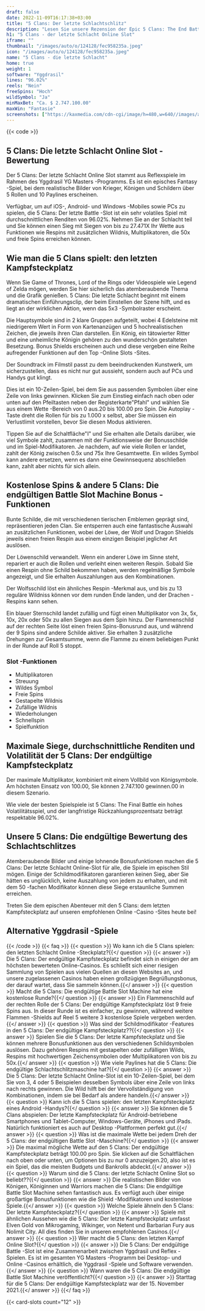 ```yaml
---
draft: false
date: 2022-11-09T16:17:38+03:00
title: "5 Clans: Der letzte Schlachtschlitz"
description: "Lesen Sie unsere Rezension der Epic 5 Clans: The End Battle Slot. Wir sehen uns das Gameplay, die Funktionen und das Spielen mit dem besten Casino -Bonus an."
h1: "5 Clans - der letzte Schlacht Online Slot"
iframe: ""
thumbnail: "/images/auto/o/124128/fec958235a.jpeg"
icon: "/images/auto/o/124128/fec958235a.jpeg"
name: "5 Clans - die letzte Schlacht"
home: true
weight: 1
software: "Yggdrasil"
lines: "96.02%"
reels: "Nein"
freeSpins: "Hoch"
wildSymbol: "Ja"
minMaxBet: "Ca. $ 2.747.100.00"
maxWin: "Fantasie"
screenshots: ["https://kaxmedia.com/cdn-cgi/image/h=480,w=640//images/auto/o/124131/0489238789.jpeg"]
---
```


{{< code >}}<h2>5 Clans: Die letzte Schlacht Online Slot -Bewertung</h2><p>Der 5 Clans: Der letzte Schlacht Online Slot stammt aus Reflexspiele im Rahmen des Yggdrasil YG Masters -Programms. Es ist ein episches Fantasy -Spiel, bei dem realistische Bilder von Krieger, Königen und Schildern über 5 Rollen und 10 Paylines erscheinen.</p><p>Verfügbar, um auf iOS-, Android- und Windows -Mobiles sowie PCs zu spielen, die 5 Clans: Der letzte Battle -Slot ist ein sehr volatiles Spiel mit durchschnittlichen Renditen von 96.02%. Nehmen Sie an der Schlacht teil und Sie können einen Sieg mit Siegen von bis zu 27.471X Ihr Wette aus Funktionen wie Respins mit zusätzlichen Wildnis, Multiplikatoren, die 50x und freie Spins erreichen können.</p><h2>Wie man die 5 Clans spielt: den letzten Kampfsteckplatz</h2><p>Wenn Sie Game of Thrones, Lord of the Rings oder Videospiele wie Legend of Zelda mögen, werden Sie hier sicherlich das atemberaubende Thema und die Grafik genießen. 5 Clans: Die letzte Schlacht beginnt mit einem dramatischen Einführungsclip, der beim Einstellen der Szene hilft, und es liegt an der wirklichen Aktion, wenn das 5x3 -Symbolraster erscheint.</p><p>Die Hauptsymbole sind in 2 klare Gruppen aufgeteilt, wobei 4 Edelsteine mit niedrigerem Wert in Form von Kartenanzügen und 5 hochrealistischen Zeichen, die jeweils ihren Clan darstellen. Ein König, ein tätowierter Ritter und eine unheimliche Königin gehören zu den wunderschön gestalteten Besetzung. Bonus Shields erscheinen auch und diese vergeben eine Reihe aufregender Funktionen auf den Top -Online Slots -Sites.</p><p>Der Soundtrack im Filmstil passt zu dem beeindruckenden Kunstwerk, um sicherzustellen, dass es nicht nur gut aussieht, sondern auch auf PCs und Handys gut klingt.</p><p>Dies ist ein 10-Zeilen-Spiel, bei dem Sie aus passenden Symbolen über eine Zeile von links gewinnen. Klicken Sie zum Einstieg einfach nach oben oder unten auf den Pfeiltasten neben der Registerkarte"Pfahl" und wählen Sie aus einem Wette -Bereich von 0 aus.20 bis 100.00 pro Spin. Die Autoplay -Taste dreht die Rollen für bis zu 1.000 x selbst, aber Sie müssen ein Verlustlimit vorstellen, bevor Sie diesen Modus aktivieren.</p><p>Tippen Sie auf die Schaltfläche"I" und Sie erhalten alle Details darüber, wie viel Symbole zahlt, zusammen mit der Funktionsweise der Bonusschilde und im Spiel-Modifikatoren. Je nachdem, auf wie viele Rollen er landet, zahlt der König zwischen 0.5x und 75x Ihre Gesamtwette. Ein wildes Symbol kann andere ersetzen, wenn es dann eine Gewinnsequenz abschließen kann, zahlt aber nichts für sich allein.</p><h2>Kostenlose Spins & andere 5 Clans: Die endgültigen Battle Slot Machine Bonus -Funktionen</h2><p>Bunte Schilde, die mit verschiedenen tierischen Emblemen geprägt sind, repräsentieren jeden Clan. Sie entsperren auch eine fantastische Auswahl an zusätzlichen Funktionen, wobei der Löwe, der Wolf und Dragon Shields jeweils einen freien Respin aus einem einzigen Beispiel jeglicher Art auslösen.</p><p>Der Löwenschild verwandelt. Wenn ein anderer Löwe im Sinne steht, repariert er auch die Rollen und verleiht einen weiteren Respin. Sobald Sie einen Respin ohne Schild bekommen haben, werden regelmäßige Symbole angezeigt, und Sie erhalten Auszahlungen aus den Kombinationen.</p><p>Der Wolfsschild löst ein ähnliches Respin -Merkmal aus, und bis zu 13 reguläre Wildniss können vor dem runden Ende landen, und der Drachen -Respins kann sehen.</p><p>Ein blauer Sternschild landet zufällig und fügt einen Multiplikator von 3x, 5x, 10x, 20x oder 50x zu allen Siegen aus dem Spin hinzu. Der Flammenschild auf der rechten Seite löst einen freien Spins-Bonusrund aus, und während der 9 Spins sind andere Schilde aktiver. Sie erhalten 3 zusätzliche Drehungen zur Gesamtsumme, wenn die Flamme zu einem beliebigen Punkt in der Runde auf Roll 5 stoppt.</p><h3>
Slot -Funktionen</h3><ul>
<li></span>
Multiplikatoren</li>
<li></span>
Streuung</li>
<li></span>
Wildes Symbol</li>
<li></span>
Freie Spins</li>
<li></span>
Gestapelte Wildnis</li>
<li></span>
Zufällige Wildnis</li>
<li></span>
Wiederholungen</li>
<li></span>
Schnellspin</li>
<li></span>
Spielfunktion</li></ul><h2>Maximale Siege, durchschnittliche Renditen und Volatilität der 5 Clans: Der endgültige Kampfsteckplatz</h2><p>Der maximale Multiplikator, kombiniert mit einem Vollbild von Königsymbole. Am höchsten Einsatz von 100.00, Sie können 2.747.100 gewinnen.00 in diesem Szenario.</p><p>Wie viele der besten Spielspiele ist 5 Clans: The Final Battle ein hohes Volatilitätsspiel, und der langfristige Rückzahlungsprozentsatz beträgt respektable 96.02%.</p><h2>Unsere 5 Clans: Die endgültige Bewertung des Schlachtschlitzes</h2><p>Atemberaubende Bilder und einige lohnende Bonusfunktionen machen die 5 Clans: Der letzte Schlacht Online-Slot für alle, die Spiele im epischen Stil mögen. Einige der Schildmodifikatoren garantieren keinen Sieg, aber Sie hätten es unglücklich, keine Auszahlung von jedem zu erhalten, und mit dem 50 -fachen Modifikator können diese Siege erstaunliche Summen erreichen.</p><p>Treten Sie dem epischen Abenteuer mit den 5 Clans: dem letzten Kampfsteckplatz auf unseren empfohlenen Online -Casino -Sites heute bei!</p><h2>Alternative Yggdrasil -Spiele</h2>

{{< /code >}}
{{< faq >}}
{{< question >}} Wo kann ich die 5 Clans spielen: den letzten Schlacht Online -Steckplatz?{{</ question >}}
{{< answer >}} Die 5 Clans: Der endgültige Kampfsteckplatz befindet sich in einigen der am höchsten bewerteten Online-Casinos. Es schließt sich einer riesigen Sammlung von Spielen aus vielen Quellen an diesen Websites an, und unsere zugelassenen Casinos haben einen großzügigen Begrüßungsbonus, der darauf wartet, dass Sie sammeln können.{{</ answer >}}
{{< question >}} Macht die 5 Clans: Die endgültige Battle Slot Machine hat eine kostenlose Runde?{{</ question >}}
{{< answer >}} Ein Flammenschild auf der rechten Rolle der 5 Clans: Der endgültige Kampfsteckplatz löst 9 freie Spins aus. In dieser Runde ist es einfacher, zu gewinnen, während weitere Flammen -Shields auf Reel 5 weitere 3 kostenlose Spiele vergeben werden.{{</ answer >}}
{{< question >}} Was sind der Schildmodifikator -Features in den 5 Clans: Der endgültige Kampfsteckplatz??{{</ question >}}
{{< answer >}} Spielen Sie die 5 Clans: Der letzte Kampfsteckplatz und Sie können mehrere Bonusfunktionen aus den verschiedenen Schildsymbolen auslösen. Dazu gehören Respins mit gestapelten oder zufälligen Wilds, Respins mit hochwertigen Zeichensymbolen oder Multiplikatoren von bis zu 50x.{{</ answer >}}
{{< question >}} Wie viele Paylines hat die 5 Clans: Die endgültige Schlachtschlitzmaschine hat?{{</ question >}}
{{< answer >}} Die 5 Clans: Der letzte Schlacht Online-Slot ist ein 10-Zeilen-Spiel, bei dem Sie von 3, 4 oder 5 Beispielen desselben Symbols über eine Zeile von links nach rechts gewinnen. Die Wild hilft bei der Vervollständigung von Kombinationen, indem sie bei Bedarf als andere handeln.{{</ answer >}}
{{< question >}} Kann ich die 5 Clans spielen: den letzten Kampfsteckplatz eines Android -Handys?{{</ question >}}
{{< answer >}} Sie können die 5 Clans abspielen: Der letzte Kampfsteckplatz für Android-betriebene Smartphones und Tablet-Computer, Windows-Geräte, iPhones und iPads. Natürlich funktioniert es auch auf Desktop -Plattformen perfekt gut.{{</ answer >}}
{{< question >}} Was ist die maximale Wette bei jedem Dreh der 5 Clans: der endgültigen Battle Slot -Maschine?{{</ question >}}
{{< answer >}} Die maximal mögliche Wette auf den 5 Clans: Der endgültige Kampfsteckplatz beträgt 100.00 pro Spin. Sie klicken auf die Schaltflächen nach oben oder unten, um Optionen bis zu nur 0 anzuzeigen.20, also ist es ein Spiel, das die meisten Budgets und Bankrolls abdeckt.{{</ answer >}}
{{< question >}} Warum sind die 5 Clans: der letzte Schlacht Online Slot so beliebt??{{</ question >}}
{{< answer >}} Die realistischen Bilder von Königen, Königinnen und Warriors machen die 5 Clans: Die endgültige Battle Slot Machine sehen fantastisch aus. Es verfügt auch über einige großartige Bonusfunktionen wie die Shield -Modifikatoren und kostenlose Spiele.{{</ answer >}}
{{< question >}} Welche Spiele ähneln den 5 Clans: Der letzte Kampfsteckplatz?{{</ question >}}
{{< answer >}} Spiele mit ähnlichen Aussehen wie die 5 Clans: Der letzte Kampfsteckplatz umfasst Elven Gold von Mikrogaming, Wikinger, von Netent und Barbarian Fury aus Nolimit City. All dies finden Sie in unseren empfohlenen Casinos.{{</ answer >}}
{{< question >}} Wer macht die 5 Clans: den letzten Kampf Online Slot?{{</ question >}}
{{< answer >}} Die 5 Clans: Der endgültige Battle -Slot ist eine Zusammenarbeit zwischen Yggdrasil und Reflex -Spielen. Es ist im gesamten YG Masters -Programm bei Desktop- und Online -Casinos erhältlich, die Yggdrasil -Spiele und Software verwenden.{{</ answer >}}
{{< question >}} Wann waren die 5 Clans: Die endgültige Battle Slot Machine veröffentlicht?{{</ question >}}
{{< answer >}} Starttag für die 5 Clans: Der endgültige Kampfsteckplatz war der 15. November 2021.{{</ answer >}}
{{</ faq >}}

 {{< card-slots count="12" >}}